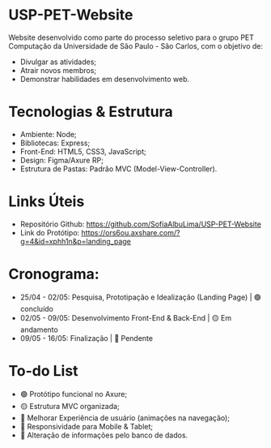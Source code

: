 # USP-PET-Website
Website desenvolvido como parte do processo seletivo para o grupo PET Computação da Universidade de São Paulo - São Carlos, com o objetivo de:
- Divulgar as atividades;
- Atrair novos membros;
- Demonstrar habilidades em desenvolvimento web. 

# Tecnologias & Estrutura
- Ambiente: Node;
- Bibliotecas: Express;
- Front-End: HTML5, CSS3, JavaScript;
- Design: Figma/Axure RP;
- Estrutura de Pastas: Padrão MVC (Model-View-Controller).

# Links Úteis
- Repositório Github: https://github.com/SofiaAlbuLima/USP-PET-Website
- Link do Protótipo: https://ors6ou.axshare.com/?g=4&id=xphh1n&p=landing_page

# Cronograma:
- 25/04 - 02/05: Pesquisa, Prototipação e Idealização (Landing Page) | 🟢 concluído
- 02/05 - 09/05: Desenvolvimento Front-End & Back-End | 🟡 Em andamento
- 09/05 - 16/05: Finalização | 🔴 Pendente

# To-do List
- 🟢 Protótipo funcional no Axure;
- 🟡 Estrutura MVC organizada;
- 🔴 Melhorar Experiência de usuário (animações na navegação);
- 🔴 Responsividade para Mobile & Tablet;
- 🔴 Alteração de informações pelo banco de dados.
